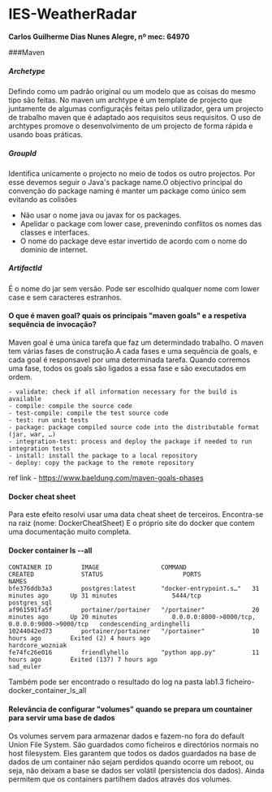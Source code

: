 # IES-WeatherRadar 

**Carlos Guilherme Dias Nunes Alegre, nº mec: 64970** 

###Maven
##### Archetype
 Defindo como um padrão original ou um modelo que as coisas do mesmo tipo são feitas.
No maven um archtype é um template de projecto que juntamente de algumas configuraçẽs 
feitas pelo utilizador, gera um projecto de trabalho maven que é adaptado aos 
requisitos seus requisitos. O uso de archtypes promove o desenvolvimento de um projecto de
forma rápida e usando boas práticas.

##### GroupId
Identifica unicamente o projecto no meio de todos os outro projectos. Por esse devemos seguir 
o Java's package name.O objectivo principal do convenção do package naming é manter um 
package como único sem evitando as colisões
- Não usar o nome java ou javax for os packages. 
- Apelidar o package com lower case, prevenindo conflitos os nomes das classes e interfaces. 
- O nome do package deve estar invertido de acordo com o nome do dominio de internet.
 
##### ArtifactId
É o nome do jar sem versão. Pode ser escolhido qualquer nome com lower case e sem caracteres estranhos.


#### O que é maven goal? quais os principais "maven goals" e a respetiva sequência de invocação?
Maven goal é uma única tarefa que faz um determindado trabalho.
O maven tem várias fases de construção.A cada fases e uma sequência de goals, e cada goal é responsavel 
por uma determinada tarefa.
Quando corremos uma fase, todos os goals são ligados a essa fase e são executados em ordem.

    - validate: check if all information necessary for the build is available
    - compile: compile the source code
    - test-compile: compile the test source code
    - test: run unit tests
    - package: package compiled source code into the distributable format (jar, war, …)
    - integration-test: process and deploy the package if needed to run integration tests
    - install: install the package to a local repository
    - deploy: copy the package to the remote repository

ref link - https://www.baeldung.com/maven-goals-phases

#### Docker cheat sheet
Para este efeito resolvi usar uma data cheat sheet de terceiros. Encontra-se na raiz (nome: DockerCheatSheet)
E o próprio site do docker que contem uma documentação muito completa.

#### Docker container ls --all

    CONTAINER ID        IMAGE                 COMMAND                  CREATED             STATUS                      PORTS                                            NAMES
    bfe376ddb3a3        postgres:latest       "docker-entrypoint.s…"   31 minutes ago      Up 31 minutes               5444/tcp                                         postgres_sql
    af961591fa5f        portainer/portainer   "/portainer"             20 minutes ago      Up 20 minutes               0.0.0.0:8000->8000/tcp, 0.0.0.0:9000->9000/tcp   condescending_ardinghelli
    10244042ed73        portainer/portainer   "/portainer"             10 hours ago        Exited (2) 4 hours ago                                                      hardcore_wozniak
    fe74fc26e016        friendlyhello         "python app.py"          11 hours ago        Exited (137) 7 hours ago                                                    sad_euler

Também pode ser encontrado o resultado do log na pasta lab1.3 ficheiro- docker_container_ls_all

#### Relevância de configurar "volumes" quando se prepara um countainer para servir uma base de dados

Os volumes servem para armazenar dados  e fazem-no fora do default Union File System. São guardados como ficheiros e 
directórios normais no host filesystem. Eles garantem que todos os dados guardados na base de dados de um container
não sejam perdidos quando ocorre um reboot, ou seja, não deixam a base se dados ser volátil (persistencia dos dados).
 Ainda permitem que os containers partilhem dados através dos volumes.
      


